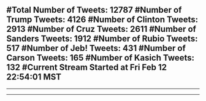 #Total Number of Tweets: 12787 
#Number of Trump Tweets: 4126
#Number of Clinton Tweets: 2913
#Number of Cruz Tweets: 2611
#Number of Sanders Tweets: 1912
#Number of Rubio Tweets: 517
#Number of Jeb! Tweets: 431
#Number of Carson Tweets: 165
#Number of Kasich Tweets: 132
#Current Stream Started at Fri Feb 12 22:54:01 MST
---
---
---

